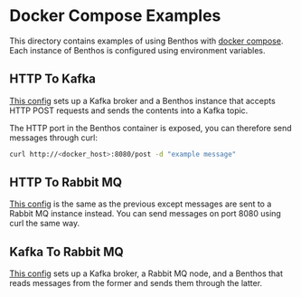 Docker Compose Examples
=======================

This directory contains examples of using Benthos with [docker compose][0]. Each
instance of Benthos is configured using environment variables.

## HTTP To Kafka

[This config][1] sets up a Kafka broker and a Benthos instance that accepts HTTP
POST requests and sends the contents into a Kafka topic.

The HTTP port in the Benthos container is exposed, you can therefore send
messages through curl:

``` sh
curl http://<docker_host>:8080/post -d "example message"
```

## HTTP To Rabbit MQ

[This config][2] is the same as the previous except messages are sent to a
Rabbit MQ instance instead. You can send messages on port 8080 using curl the
same way.

## Kafka To Rabbit MQ

[This config][3] sets up a Kafka broker, a Rabbit MQ node, and a Benthos that
reads messages from the former and sends them through the latter.

[0]: https://docs.docker.com/compose/
[1]: ./compose-http-to-kafka.yaml
[2]: ./compose-http-to-rabbitmq.yaml
[3]: ./compose-kafka-to-rabbitmq.yaml
